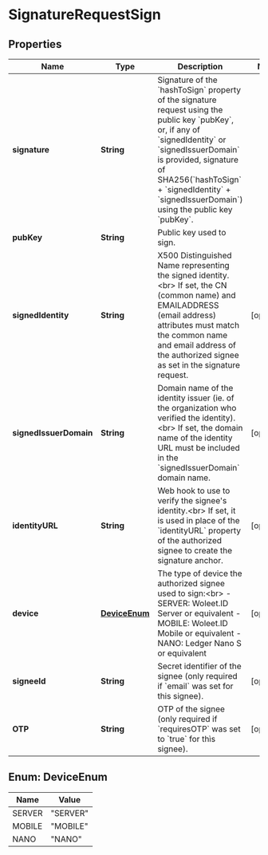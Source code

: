 

# SignatureRequestSign

## Properties

Name | Type | Description | Notes
------------ | ------------- | ------------- | -------------
**signature** | **String** | Signature of the &#x60;hashToSign&#x60; property of the signature request using the public key &#x60;pubKey&#x60;, or, if any of &#x60;signedIdentity&#x60; or &#x60;signedIssuerDomain&#x60; is provided, signature of SHA256(&#x60;hashToSign&#x60; + &#x60;signedIdentity&#x60; + &#x60;signedIssuerDomain&#x60;) using the public key &#x60;pubKey&#x60;.  | 
**pubKey** | **String** | Public key used to sign.  | 
**signedIdentity** | **String** | X500 Distinguished Name representing the signed identity.&lt;br&gt; If set, the CN (common name) and EMAILADDRESS (email address) attributes must match the common name and email address of the authorized signee as set in the signature request.  |  [optional]
**signedIssuerDomain** | **String** | Domain name of the identity issuer (ie. of the organization who verified the identity).&lt;br&gt; If set, the domain name of the identity URL must be included in the &#x60;signedIssuerDomain&#x60; domain name.  |  [optional]
**identityURL** | **String** | Web hook to use to verify the signee&#39;s identity.&lt;br&gt; If set, it is used in place of the &#x60;identityURL&#x60; property of the authorized signee to create the signature anchor.  |  [optional]
**device** | [**DeviceEnum**](#DeviceEnum) | The type of device the authorized signee used to sign:&lt;br&gt; - SERVER: Woleet.ID Server or equivalent - MOBILE: Woleet.ID Mobile or equivalent - NANO: Ledger Nano S or equivalent  |  [optional]
**signeeId** | **String** | Secret identifier of the signee (only required if &#x60;email&#x60; was set for this signee).  |  [optional]
**OTP** | **String** | OTP of the signee (only required if &#x60;requiresOTP&#x60; was set to &#x60;true&#x60; for thìs signee).  |  [optional]



## Enum: DeviceEnum

Name | Value
---- | -----
SERVER | &quot;SERVER&quot;
MOBILE | &quot;MOBILE&quot;
NANO | &quot;NANO&quot;



